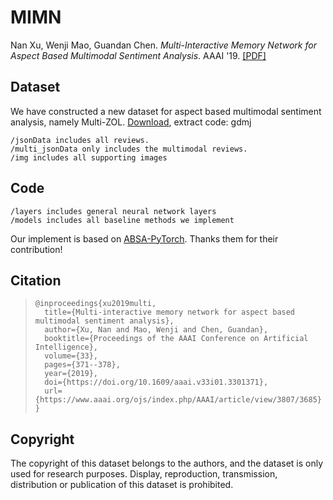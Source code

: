 # MIMN

Nan Xu, Wenji Mao, Guandan Chen. *Multi-Interactive Memory Network for Aspect Based Multimodal Sentiment Analysis*. AAAI '19. [[PDF]](https://www.aaai.org/ojs/index.php/AAAI/article/view/3807/3685)

## Dataset

We have constructed a new dataset for aspect based multimodal sentiment analysis, namely Multi-ZOL. [Download]( https://pan.baidu.com/s/1L3oAFJyawolDsAmf-dFMJw), extract code: gdmj 

```
/jsonData includes all reviews.
/multi_jsonData only includes the multimodal reviews.
/img includes all supporting images
```

## Code

```
/layers includes general neural network layers
/models includes all baseline methods we implement
```

Our implement is based on  [ABSA-PyTorch](https://github.com/songyouwei/ABSA-PyTorch). Thanks them for their contribution!

## Citation

> ```
> @inproceedings{xu2019multi,
>   title={Multi-interactive memory network for aspect based multimodal sentiment analysis},
>   author={Xu, Nan and Mao, Wenji and Chen, Guandan},
>   booktitle={Proceedings of the AAAI Conference on Artificial Intelligence},
>   volume={33},
>   pages={371--378},
>   year={2019},
>   doi={https://doi.org/10.1609/aaai.v33i01.3301371},
>   url={https://www.aaai.org/ojs/index.php/AAAI/article/view/3807/3685}
> }
> ```

## Copyright

The copyright of this dataset belongs to the authors, and the dataset is only used for research purposes. Display, reproduction, transmission, distribution or publication of this dataset is prohibited.